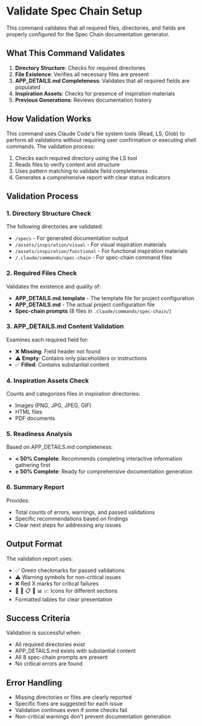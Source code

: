 # Validate Spec Chain Setup

This command validates that all required files, directories, and fields are properly configured for the Spec Chain documentation generator.

## What This Command Validates

1. **Directory Structure**: Checks for required directories
2. **File Existence**: Verifies all necessary files are present
3. **APP_DETAILS.md Completeness**: Validates that all required fields are populated
4. **Inspiration Assets**: Checks for presence of inspiration materials
5. **Previous Generations**: Reviews documentation history

## How Validation Works

This command uses Claude Code's file system tools (Read, LS, Glob) to perform all validations without requiring user confirmation or executing shell commands. The validation process:

1. Checks each required directory using the LS tool
2. Reads files to verify content and structure
3. Uses pattern matching to validate field completeness
4. Generates a comprehensive report with clear status indicators

## Validation Process

### 1. Directory Structure Check

The following directories are validated:
- `/specs` - For generated documentation output
- `/assets/inspiration/visual` - For visual inspiration materials
- `/assets/inspiration/functional` - For functional inspiration materials
- `/.claude/commands/spec-chain` - For spec-chain command files

### 2. Required Files Check

Validates the existence and quality of:
- **APP_DETAILS.md.template** - The template file for project configuration
- **APP_DETAILS.md** - The actual project configuration file
- **Spec-chain prompts** (8 files in `.claude/commands/spec-chain/`)

### 3. APP_DETAILS.md Content Validation

Examines each required field for:
- ❌ **Missing**: Field header not found
- ⚠️ **Empty**: Contains only placeholders or instructions
- ✅ **Filled**: Contains substantial content

### 4. Inspiration Assets Check

Counts and categorizes files in inspiration directories:
- Images (PNG, JPG, JPEG, GIF)
- HTML files
- PDF documents

### 5. Readiness Analysis

Based on APP_DETAILS.md completeness:
- **< 50% Complete**: Recommends completing interactive information gathering first
- **≥ 50% Complete**: Ready for comprehensive documentation generation

### 6. Summary Report

Provides:
- Total counts of errors, warnings, and passed validations
- Specific recommendations based on findings
- Clear next steps for addressing any issues

## Output Format

The validation report uses:
- ✅ Green checkmarks for passed validations
- ⚠️ Warning symbols for non-critical issues
- ❌ Red X marks for critical failures
- 📁 📄 📋 🎨 📊 📈 Icons for different sections
- Formatted tables for clear presentation

## Success Criteria

Validation is successful when:
- All required directories exist
- APP_DETAILS.md exists with substantial content
- All 8 spec-chain prompts are present
- No critical errors are found

## Error Handling

- Missing directories or files are clearly reported
- Specific fixes are suggested for each issue
- Validation continues even if some checks fail
- Non-critical warnings don't prevent documentation generation
